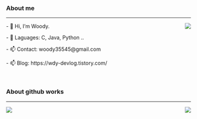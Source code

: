 ### About me
---

 <img align='right' src="http://mazassumnida.wtf/api/v2/generate_badge?boj=woody35545">

<p align="left">- 👋 Hi, I’m Woody. </p>
<p align="left">- 👀 Laguages: C, Java, Python ..  </p>
<p align="left">- 📫 Contact: woody35545@gmail.com  </p>
<p align="left">- 📫 Blog: https://wdy-devlog.tistory.com/ </p>

<!---
<img align='left' src="https://img.shields.io/badge/Blog-FF9900?style=flat&logoColor=white"> https://wdy-devlog.tistory.com/
--->

<!---
woody35545/woody35545 is a ✨ special ✨ repository because its `README.md` (this file) appears on your GitHub profile.
You can click the Preview link to take a look at your changes.
--->
   
<!---
### BOJ
---
[![Solved.ac Profile](http://mazassumnida.wtf/api/v2/generate_badge?boj=woody35545)](https://solved.ac/woody35545/)
---> 

&nbsp;
&nbsp;
        
### About github works
---
<img align = 'left' src="https://github-readme-stats.vercel.app/api?username=woody35545&show_icons=true&theme=vision-friendly-dark">
<img align = 'right' src="https://github-readme-stats.vercel.app/api/top-langs/?username=woody35545&layout=compact&theme=tokyonight">
&nbsp;
&nbsp;
